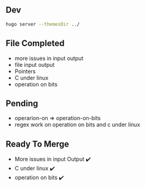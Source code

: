 ## Dev
```sh
hugo server --themesDir ../
```

## File Completed 

- more issues in input output
- file input output
- Pointers
- C under linux
- operation on bits 



## Pending

- operarion-on => operation-on-bits 
- regex work on operation on bits and c under linux 



## Ready To Merge 

- More issues in input Output :heavy_check_mark:
- C under linux :heavy_check_mark:
- operation on bits :heavy_check_mark:



